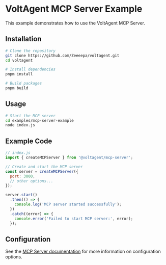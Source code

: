 # VoltAgent MCP Server Example

This example demonstrates how to use the VoltAgent MCP Server.

## Installation

```bash
# Clone the repository
git clone https://github.com/Zeeeepa/voltagent.git
cd voltagent

# Install dependencies
pnpm install

# Build packages
pnpm build
```

## Usage

```bash
# Start the MCP server
cd examples/mcp-server-example
node index.js
```

## Example Code

```javascript
// index.js
import { createMCPServer } from '@voltagent/mcp-server';

// Create and start the MCP server
const server = createMCPServer({
  port: 3000,
  // other options...
});

server.start()
  .then(() => {
    console.log('MCP server started successfully');
  })
  .catch((error) => {
    console.error('Failed to start MCP server:', error);
  });
```

## Configuration

See the [MCP Server documentation](../../packages/mcp-server/README.md) for more information on configuration options.

